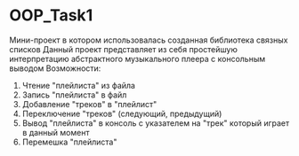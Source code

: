 # OOP_Task1
Мини-проект в котором использовалась созданная библиотека связных списков
Данный проект представляет из себя простейшую интерпретацию абстрактного музыкального плеера с консольным выводом
Возможности:
1. Чтение "плейлиста" из файла
2. Запись "плейлиста" в файл
3. Добавление "треков" в "плейлист"
4. Переключение "треков" (следующий, предыдущий)
5. Вывод "плейлиста" в консоль с указателем на "трек" который играет в данный момент
6. Перемешка "плейлиста"
